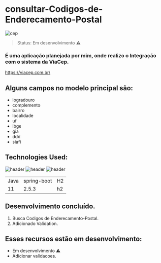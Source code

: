 # consultar-Codigos-de-Enderecamento-Postal
![cep](https://github.com/JoaoEduardoFM/consultar-Codigos-de-Enderecamento-Postal/assets/90796699/7f94aa56-ae6d-46d7-a55e-daa731acab08)

 > Status: Em desenvolvimento ⚠️


### É uma aplicação planejada por mim, onde realizo o Integração com o sistema da ViaCep.
https://viacep.com.br/
## Alguns campos no modelo principal são:

+ logradouro 
+ complemento
+ bairro
+ localidade
+ uf
+ ibge
+ gia
+ ddd
+ siafi
	
## Technologies Used:
![header](https://user-images.githubusercontent.com/90796699/228732700-385f1245-70e2-4afa-8fcb-3838c43cc3d1.png)
![header](https://user-images.githubusercontent.com/90796699/228732963-6bafac5b-bb12-4e8d-b72a-47b3798f7bc3.png)
![header](https://user-images.githubusercontent.com/90796699/229381110-73a2592a-5e58-4948-ae38-a179cc119e10.png)
<table>
  <tr>
    <td>Java</td>
    <td>spring-boot</td>
    <td>H2</td>
  </tr>
  <tr>
    <td>11</td>
    <td>2.5.3</td>
    <td>h2</td>
  </tr>
</table>

## Desenvolvimento concluído.

1) Busca Codigos de Enderecamento-Postal.
2) Adicionado Validation.

## Esses recursos estão em desenvolvimento:

- Em desenvolvimento ⚠️
- Adicionar validacoes.

